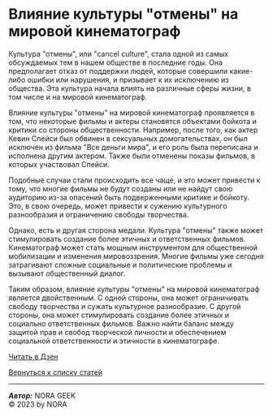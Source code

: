 # Влияние культуры "отмены" на мировой кинематограф
Культура "отмены", или "cancel culture", стала одной из самых обсуждаемых тем в нашем обществе в последние годы. Она предполагает отказ от поддержки людей, которые совершили какие-либо ошибки или нарушения, и призывает к их исключению из общества. Эта культура начала влиять на различные сферы жизни, в том числе и на мировой кинематограф.  

Влияние культуры "отмены" на мировой кинематограф проявляется в том, что некоторые фильмы и актеры становятся объектами бойкота и критики со стороны общественности. Например, после того, как актер Кевин Спейси был обвинен в сексуальных домогательствах, он был исключен из фильма "Все деньги мира", и его роль была переписана и исполнена другим актером. Также были отменены показы фильмов, в которых участвовал Спейси.  

Подобные случаи стали происходить все чаще, и это может привести к тому, что многие фильмы не будут созданы или не найдут свою аудиторию из-за опасений быть подверженными критике и бойкоту. Это, в свою очередь, может привести к сужению культурного разнообразия и ограничению свободы творчества.  

Однако, есть и другая сторона медали. Культура "отмены" также может стимулировать создание более этичных и ответственных фильмов. Кинематограф может стать мощным инструментом для общественной мобилизации и изменения мировоззрения. Многие фильмы уже сегодня затрагивают сложные социальные и политические проблемы и вызывают общественный диалог.  

Таким образом, влияние культуры "отмены" на мировой кинематограф является двойственным. С одной стороны, она может ограничивать свободу творчества и сужать культурное разнообразие. С другой стороны, она может стимулировать создание более этичных и социально ответственных фильмов. Важно найти баланс между защитой прав и свобод творческой личности и обеспечением социальной ответственности и этичности в кинематографе.  

[Читать в Дзен](https://dzen.ru/a/ZCR9c83WKXAKfKyQ?sid=0)  

[Вернуться к списку статей](index.html)

******
***Автор:*** NORA GEEK  
© 2023 by NORA